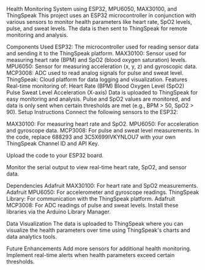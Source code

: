 Health Monitoring System using ESP32, MPU6050, MAX30100, and ThingSpeak
This project uses an ESP32 microcontroller in conjunction with various sensors to monitor health parameters like heart rate, SpO2 levels, pulse, and sweat levels. The data is then sent to ThingSpeak for remote monitoring and analysis.

Components Used
ESP32: The microcontroller used for reading sensor data and sending it to the ThingSpeak platform.
MAX30100: Sensor used for measuring heart rate (BPM) and SpO2 (blood oxygen saturation) levels.
MPU6050: Sensor for measuring acceleration (x, y, z) and gyroscopic data.
MCP3008: ADC used to read analog signals for pulse and sweat level.
ThingSpeak: Cloud platform for data logging and visualization.
Features
Real-time monitoring of:
Heart Rate (BPM)
Blood Oxygen Level (SpO2)
Pulse
Sweat Level
Acceleration (X-axis)
Data is uploaded to ThingSpeak for easy monitoring and analysis.
Pulse and SpO2 values are monitored, and data is only sent when certain thresholds are met (e.g., BPM > 50, SpO2 > 90).
Setup Instructions
Connect the following sensors to the ESP32:

MAX30100: For measuring heart rate and SpO2.
MPU6050: For acceleration and gyroscope data.
MCP3008: For pulse and sweat level measurements.
In the code, replace 688293 and 3C5X699IVKYNLOU7 with your own ThingSpeak Channel ID and API Key.

Upload the code to your ESP32 board.

Monitor the serial output to view real-time heart rate, SpO2, and sensor data.

Dependencies
Adafruit MAX30100: For heart rate and SpO2 measurements.
Adafruit MPU6050: For accelerometer and gyroscope readings.
ThingSpeak Library: For communication with the ThingSpeak platform.
Adafruit MCP3008: For ADC readings of pulse and sweat levels.
Install these libraries via the Arduino Library Manager.

Data Visualization
The data is uploaded to ThingSpeak where you can visualize the health parameters over time using ThingSpeak's charts and data analytics tools.

Future Enhancements
Add more sensors for additional health monitoring.
Implement real-time alerts when health parameters exceed certain thresholds.
